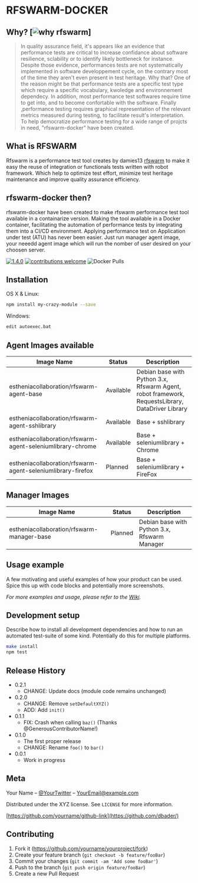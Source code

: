 # RFSWARM-DOCKER
## Why? [![why rfswarm](https://img.shields.io/badge/start%20with-why%3F-brightgreen.svg?style=flat)]

> In quality assurance field, it's appears like an evidence that performance tests are critical to increase confidance about software resilience, sclability or to identify likely bottleneck for instance.
> Despite those evidence, performances tests are not systematically implemented in software developpement cycle, on the contrary most of the time they aren't even present in test heritage. Why that?
> One of the reason might be that performance tests are a specific test type which require a specific vocabulary, kwoledge and environnement dependecy. In addition, most performance test softwares require time to get into, and to become confortable with the software.
> Finally ,performance testing requires graphical representation of the relevant metrics measured during testing, to facilitate result's interpretation. 
> To help democratize performance testing for a wide range of projcts in need, "rfswarm-docker" have been created.

## What is RFSWARM
Rfswarm is a performance test tool creates by damies13 [rfswarm](https://github.com/damies13/rfswarm/tree/master/Doc) to make it easy the reuse of integration or functionals tests written with robot framework.
Which help to optimize test effort, minimize test heritage maintenance and improve quality assurance efficiency.

## rfswarm-docker then?
rfswarm-docker have been created to make rfswarm performance test tool available in a containarize version.
Making the tool available in a Docker container, facilitating the automation of performance tests by integrating them into a CI/CD environment.
Applying performance test on Application under test (ATU) has never been easier.
Just run manager agent image, your neeedd agent image which will run the nomber of user desired on your choosen server.
 
[![1.4.0](https://badge.fury.io/js/cropperjs.svg)](https://badge.fury.io/js/cropperjs)
[![contributions welcome](https://img.shields.io/badge/contributions-welcome-brightgreen.svg?style=flat)](https://github.com/Esthenia-collaboration/rfswarm-docker/issues)
![Docker Pulls][docker-pull-url]

## Installation

OS X & Linux:

```sh
npm install my-crazy-module --save
```

Windows:

```sh
edit autoexec.bat
```

## Agent Images available

| Image Name | Status | Description |
| ---- | ---- | ---- |
| estheniacollaboration/rfswarm-agent-base | Available | Debian base with Python 3.x, Rfswarm Agent, robot framework, RequestsLibrary, DataDriver Library |
| estheniacollaboration/rfswarm-agent-sshlibrary | Available | Base + sshlibrary |
| estheniacollaboration/rfswarm-agent-seleniumlibrary-chrome | Available | Base + seleniumlibrary + Chrome |
| estheniacollaboration/rfswarm-agent-seleniumlibrary-firefox | Planned | Base + seleniumlibrary + FireFox |


## Manager Images
| Image Name | Status | Description |
| ---- | ---- | ---- |
| estheniacollaboration/rfswarm-manager-base | Planned | Debian base with Python 3.x, Rfswarm Manager |

## Usage example

A few motivating and useful examples of how your product can be used. Spice this up with code blocks and potentially more screenshots.

_For more examples and usage, please refer to the [Wiki][wiki]._

## Development setup

Describe how to install all development dependencies and how to run an automated test-suite of some kind. Potentially do this for multiple platforms.

```sh
make install
npm test
```

## Release History

* 0.2.1
    * CHANGE: Update docs (module code remains unchanged)
* 0.2.0
    * CHANGE: Remove `setDefaultXYZ()`
    * ADD: Add `init()`
* 0.1.1
    * FIX: Crash when calling `baz()` (Thanks @GenerousContributorName!)
* 0.1.0
    * The first proper release
    * CHANGE: Rename `foo()` to `bar()`
* 0.0.1
    * Work in progress

## Meta

Your Name – [@YourTwitter](https://twitter.com/dbader_org) – YourEmail@example.com

Distributed under the XYZ license. See ``LICENSE`` for more information.

[https://github.com/yourname/github-link](https://github.com/dbader/)

## Contributing

1. Fork it (<https://github.com/yourname/yourproject/fork>)
2. Create your feature branch (`git checkout -b feature/fooBar`)
3. Commit your changes (`git commit -am 'Add some fooBar'`)
4. Push to the branch (`git push origin feature/fooBar`)
5. Create a new Pull Request

<!-- Markdown link & img dfn's -->
[docker-pull-url]: https://img.shields.io/docker/pulls/:esthenia-collaboration/:rfswarm-docker
[npm-url]: https://npmjs.org/package/datadog-metrics
[npm-downloads]: https://img.shields.io/npm/dm/datadog-metrics.svg?style=flat-square
[travis-image]: https://img.shields.io/travis/dbader/node-datadog-metrics/master.svg?style=flat-square
[travis-url]: https://travis-ci.org/dbader/node-datadog-metrics
[wiki]: https://github.com/yourname/yourproject/wikista
